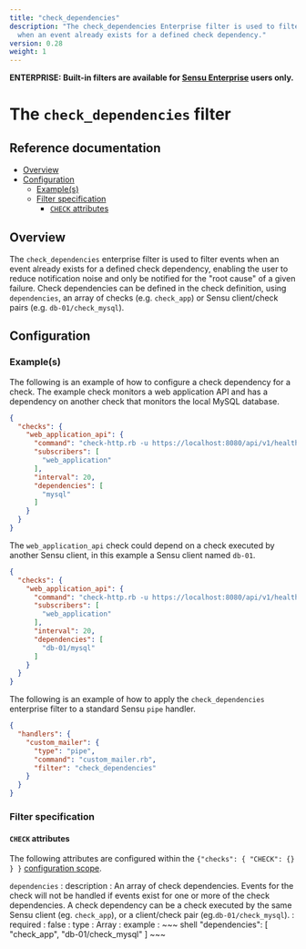 ```yaml
---
title: "check_dependencies"
description: "The check_dependencies Enterprise filter is used to filter events
  when an event already exists for a defined check dependency."
version: 0.28
weight: 1
---
```


**ENTERPRISE: Built-in filters are available for [Sensu Enterprise][0]
users only.**

# The `check_dependencies` filter

## Reference documentation

- [Overview](#overview)
- [Configuration](#configuration)
  - [Example(s)](#examples)
  - [Filter specification](#filter-specification)
    - [`CHECK` attributes](#check-attributes)

## Overview

The `check_dependencies` enterprise filter is used to filter events when an
event already exists for a defined check dependency, enabling the user to reduce
notification noise and only be notified for the "root cause" of a given failure.
Check dependencies can be defined in the check definition, using `dependencies`,
an array of checks (e.g. `check_app`) or Sensu client/check pairs (e.g.
`db-01/check_mysql`).

## Configuration

### Example(s)

The following is an example of how to configure a check dependency for a check.
The example check monitors a web application API and has a dependency on another
check that monitors the local MySQL database.

~~~ json
{
  "checks": {
    "web_application_api": {
      "command": "check-http.rb -u https://localhost:8080/api/v1/health",
      "subscribers": [
        "web_application"
      ],
      "interval": 20,
      "dependencies": [
        "mysql"
      ]
    }
  }
}
~~~

The `web_application_api` check could depend on a check executed by another
Sensu client, in this example a Sensu client named `db-01`.

~~~ json
{
  "checks": {
    "web_application_api": {
      "command": "check-http.rb -u https://localhost:8080/api/v1/health",
      "subscribers": [
        "web_application"
      ],
      "interval": 20,
      "dependencies": [
        "db-01/mysql"
      ]
    }
  }
}
~~~

The following is an example of how to apply the `check_dependencies` enterprise
filter to a standard Sensu `pipe` handler.

~~~ json
{
  "handlers": {
    "custom_mailer": {
      "type": "pipe",
      "command": "custom_mailer.rb",
      "filter": "check_dependencies"
    }
  }
}
~~~

### Filter specification

#### `CHECK` attributes

The following attributes are configured within the `{"checks": { "CHECK": {} }
}` [configuration scope][1].

`dependencies`
: description
  : An array of check dependencies. Events for the check will not be handled if
    events exist for one or more of the check dependencies. A check dependency
    can be a check executed by the same Sensu client (eg. `check_app`), or a
    client/check pair (eg.`db-01/check_mysql`).
: required
  : false
: type
  : Array
: example
  : ~~~ shell
    "dependencies": [
      "check_app",
      "db-01/check_mysql"
    ]
    ~~~


[?]:  #
[0]:  /enterprise
[1]:  ../reference/configuration.html#configuration-scopes

